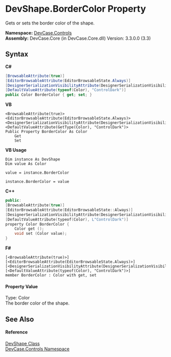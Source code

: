# DevShape.BorderColor Property 
 

Gets or sets the border color of the shape.

**Namespace:**&nbsp;<a href="N_DevCase_Controls">DevCase.Controls</a><br />**Assembly:**&nbsp;DevCase.Core (in DevCase.Core.dll) Version: 3.3.0.0 (3.3)

## Syntax

**C#**<br />
``` C#
[BrowsableAttribute(true)]
[EditorBrowsableAttribute(EditorBrowsableState.Always)]
[DesignerSerializationVisibilityAttribute(DesignerSerializationVisibility.Visible)]
[DefaultValueAttribute(typeof(Color), "ControlDark")]
public Color BorderColor { get; set; }
```

**VB**<br />
``` VB
<BrowsableAttribute(true)>
<EditorBrowsableAttribute(EditorBrowsableState.Always)>
<DesignerSerializationVisibilityAttribute(DesignerSerializationVisibility.Visible)>
<DefaultValueAttribute(GetType(Color), "ControlDark")>
Public Property BorderColor As Color
	Get
	Set
```

**VB Usage**<br />
``` VB Usage
Dim instance As DevShape
Dim value As Color

value = instance.BorderColor

instance.BorderColor = value
```

**C++**<br />
``` C++
public:
[BrowsableAttribute(true)]
[EditorBrowsableAttribute(EditorBrowsableState::Always)]
[DesignerSerializationVisibilityAttribute(DesignerSerializationVisibility::Visible)]
[DefaultValueAttribute(typeof(Color), L"ControlDark")]
property Color BorderColor {
	Color get ();
	void set (Color value);
}
```

**F#**<br />
``` F#
[<BrowsableAttribute(true)>]
[<EditorBrowsableAttribute(EditorBrowsableState.Always)>]
[<DesignerSerializationVisibilityAttribute(DesignerSerializationVisibility.Visible)>]
[<DefaultValueAttribute(typeof(Color), "ControlDark")>]
member BorderColor : Color with get, set

```


#### Property Value
Type: Color<br />The border color of the shape.

## See Also


#### Reference
<a href="T_DevCase_Controls_DevShape">DevShape Class</a><br /><a href="N_DevCase_Controls">DevCase.Controls Namespace</a><br />